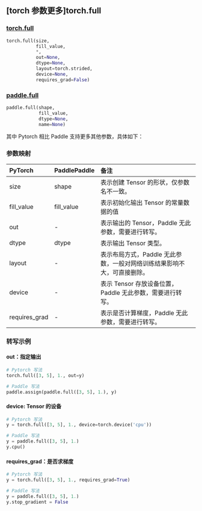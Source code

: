 ## [torch 参数更多]torch.full

###  [torch.full](https://pytorch.org/docs/1.13/generated/torch.full.html?highlight=ful#torch.full)

```python
torch.full(size,
           fill_value,
           *,
           out=None,
           dtype=None,
           layout=torch.strided,
           device=None,
           requires_grad=False)
```

###  [paddle.full](https://www.paddlepaddle.org.cn/documentation/docs/zh/api/paddle/full_cn.html)

```python
paddle.full(shape,
            fill_value,
            dtype=None,
            name=None)
```

其中 Pytorch 相比 Paddle 支持更多其他参数，具体如下：

### 参数映射

| PyTorch       | PaddlePaddle | 备注                                                         |
| :------------ | :----------- | :----------------------------------------------------------- |
| size          | shape        | 表示创建 Tensor 的形状，仅参数名不一致。                     |
| fill_value    | fill_value   | 表示初始化输出 Tensor 的常量数据的值                         |
| out           | -            | 表示输出的 Tensor，Paddle 无此参数，需要进行转写。           |
| dtype         | dtype        | 表示输出 Tensor 类型。                                       |
| layout        | -            | 表示布局方式，Paddle 无此参数，一般对网络训练结果影响不大，可直接删除。 |
| device        | -            | 表示 Tensor 存放设备位置，Paddle 无此参数，需要进行转写。    |
| requires_grad | -            | 表示是否计算梯度，Paddle 无此参数，需要进行转写。            |

### 转写示例

#### out：指定输出

```python
# Pytorch 写法
torch.full([3, 5], 1., out=y)

# Paddle 写法
paddle.assign(paddle.full([3, 5], 1.), y)
```

#### device: Tensor 的设备

```python
# Pytorch 写法
y = torch.full([3, 5], 1., device=torch.device('cpu'))

# Paddle 写法
y = paddle.full([3, 5], 1.)
y.cpu()
```

#### requires_grad：是否求梯度

```python
# Pytorch 写法
y = torch.full([3, 5], 1., requires_grad=True)

# Paddle 写法
y = paddle.full([3, 5], 1.)
y.stop_gradient = False
```
